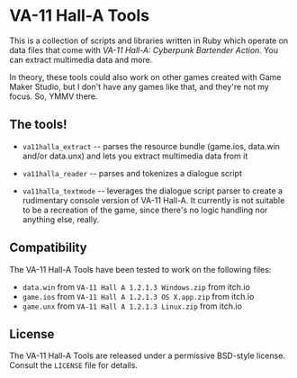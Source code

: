 # VA-11 Hall-A Tools

This is a collection of scripts and libraries written in Ruby which operate
on data files that come with _VA-11 Hall-A: Cyberpunk Bartender Action_. You
can extract multimedia data and more.

In theory, these tools could also work on other games created with Game
Maker Studio, but I don't have any games like that, and they're not my
focus. So, YMMV there.


## The tools!

- `va11halla_extract` -- parses the resource bundle (game.ios, data.win
  and/or data.unx) and lets you extract multimedia data from it

- `va11halla_reader` -- parses and tokenizes a dialogue script

- `va11halla_textmode` -- leverages the dialogue script parser to create a
  rudimentary console version of VA-11 Hall-A. It currently is not suitable
  to be a recreation of the game, since there's no logic handling nor
  anything else, really.


## Compatibility

The VA-11 Hall-A Tools have been tested to work on the following files:

- `data.win` from `VA-11 Hall A 1.2.1.3 Windows.zip` from itch.io
- `game.ios` from `VA-11 Hall A 1.2.1.3 OS X.app.zip` from itch.io
- `game.unx` from `VA-11 Hall A 1.2.1.3 Linux.zip` from itch.io


## License

The VA-11 Hall-A Tools are released under a permissive BSD-style license.
Consult the `LICENSE` file for details.
